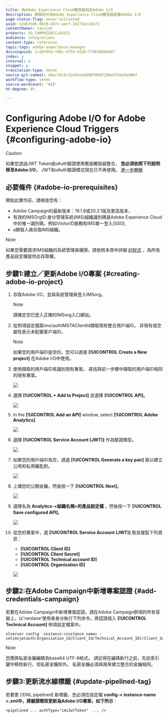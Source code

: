 ```yaml
---
title: 為Adobe Experience Cloud觸發器設定Adobe I/O
description: 瞭解如何為Adobe Experience Cloud觸發器配置Adobe I/O
page-status-flag: never-activated
uuid: e2db7bdb-8630-497c-aacf-242734cc0a72
contentOwner: sauviat
products: SG_CAMPAIGN/CLASSIC
audience: integrations
content-type: reference
topic-tags: adobe-experience-manager
discoiquuid: 1c20795d-748c-4f5d-b526-579b36666e8f
index: y
internal: n
snippet: y
translation-type: tm+mt
source-git-commit: 48acf8cbc52a54a2dd08f0b8f29be57d4e5e006f
workflow-type: tm+mt
source-wordcount: '423'
ht-degree: 0%

---
```



# Configuring Adobe I/O for Adobe Experience Cloud Triggers {#configuring-adobe-io}

>[!CAUTION]
>
>如果您透過JWT Token或oAuth驗證使用舊版觸發器整合， **您必須依照下列說明移至Adobe I/O**。 JWT和oAuth驗證模式現在已不再使用。 [進一步瞭解](https://github.com/AdobeDocs/analytics-1.4-apis)

## 必要條件 {#adobe-io-prerequisites}

開始此實作前，請檢查您有：

* Adobe Campaign的最新版本：19.1.8或20.2.1版及更高版本，
* 有效的IMSOrgID:身分管理系統(IMS)組織識別碼是Adobe Experience Cloud中的唯一識別碼，例如VisitorID服務和IMS單一登入(SSO),
* a開發人員存取IMS組織。

>[!NOTE]
>
>如果您需要請求IMS組織的系統管理員權限，請依照本頁中詳細 [的程式](https://helpx.adobe.com/ca/enterprise/admin-guide.html/ca/enterprise/using/manage-developers.ug.html) ，為所有產品設定檔提供此存取權。


## 步驟1:建立／更新Adobe I/O專案 {#creating-adobe-io-project}

1. 存取Adobe I/O，並與系統管理員登入IMSorg。

   >[!NOTE]
   >
   > 請確定您已登入正確的IMSorg入口網站。

1. 從例項設定檔案ims/authIMSTAClientId擷取現有整合用戶端ID。 非現有或空屬性表示未配置客戶端ID。

   >[!NOTE]
   >
   >如果您的用戶端ID是空的，您可以直接 **[!UICONTROL Create a New project]** 在Adobe I/O中使用。

1. 使用擷取的用戶端ID來識別現有專案。 尋找與前一步驟中擷取的用戶端ID相同的現有專案。

   ![](assets/adobe_io_8.png)

1. 選擇 **[!UICONTROL + Add to Project]** 並選擇 **[!UICONTROL API]**。

   ![](assets/adobe_io_1.png)

1. In the **[!UICONTROL Add an API]** window, select **[!UICONTROL Adobe Analytics]**.

   ![](assets/adobe_io_2.png)

1. 選擇 **[!UICONTROL Service Account (JWT)]** 作為驗證類型。

   ![](assets/adobe_io_3.png)

1. 如果您的用戶端ID為空，請選 **[!UICONTROL Generate a key pair]** 取以建立公用和私用鑰匙對。

   ![](assets/adobe_io_4.png)

1. 上傳您的公開金鑰，然後按一下 **[!UICONTROL Next]**。

   ![](assets/adobe_io_5.png)

1. 選擇名為 **Analytics-&lt;組織名稱>的產品設定檔** ，然後按一下 **[!UICONTROL Save configured API]**。

   ![](assets/adobe_io_6.png)

1. 從您的專案中，選 **[!UICONTROL Service Account (JWT)]** 取並複製下列資訊：
   * **[!UICONTROL Client ID]**
   * **[!UICONTROL Client Secret]**
   * **[!UICONTROL Technical account ID]**
   * **[!UICONTROL Organization ID]**

   ![](assets/adobe_io_7.png)

## 步驟2:在Adobe Campaign中新增專案認證 {#add-credentials-campaign}

若要在Adobe Campaign中新增專案認證，請在Adobe Campaign例項的所有容器上，以&#39;neolane&#39;使用者身分執行下列命令，將認證插入 **[!UICONTROL Technical Account]** 例項設定檔案中。

```
nlserver config -instance:<instance name> -setimsjwtauth:Organization_Id/Client_Id/Technical_Account_ID[/Client_Secret[/Base64_encoded_Private_Key]]
```

>[!NOTE]
>
>您應將私密金鑰編碼為base64 UTF-8格式。 請記得在編碼新行之前，先從索引鍵中移除新行，但私密金鑰除外。 私密金鑰必須與用來建立整合的金鑰相同。

## 步驟3:更新流水線標籤 {#update-pipelined-tag}

若要更 [!DNL pipelined] 新標籤，您必須在設定檔 **config-&lt; instance-name >.xml中，將驗證類型更新為Adobe I/O專案，如下所示** :

```
<pipelined ... authType="imsJwtToken"  ... />
```
